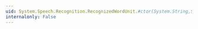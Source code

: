 ```yaml
---
uid: System.Speech.Recognition.RecognizedWordUnit.#ctor(System.String,System.Single,System.String,System.String,System.Speech.Recognition.DisplayAttributes,System.TimeSpan,System.TimeSpan)
internalonly: False
---
```

